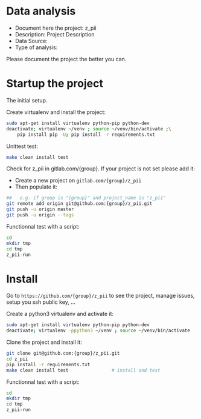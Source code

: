 # Data analysis
- Document here the project: z_pii
- Description: Project Description
- Data Source:
- Type of analysis:

Please document the project the better you can.

# Startup the project

The initial setup.

Create virtualenv and install the project:
```bash
sudo apt-get install virtualenv python-pip python-dev
deactivate; virtualenv ~/venv ; source ~/venv/bin/activate ;\
    pip install pip -U; pip install -r requirements.txt
```

Unittest test:
```bash
make clean install test
```

Check for z_pii in gitlab.com/{group}.
If your project is not set please add it:

- Create a new project on `gitlab.com/{group}/z_pii`
- Then populate it:

```bash
##   e.g. if group is "{group}" and project_name is "z_pii"
git remote add origin git@github.com:{group}/z_pii.git
git push -u origin master
git push -u origin --tags
```

Functionnal test with a script:

```bash
cd
mkdir tmp
cd tmp
z_pii-run
```

# Install

Go to `https://github.com/{group}/z_pii` to see the project, manage issues,
setup you ssh public key, ...

Create a python3 virtualenv and activate it:

```bash
sudo apt-get install virtualenv python-pip python-dev
deactivate; virtualenv -ppython3 ~/venv ; source ~/venv/bin/activate
```

Clone the project and install it:

```bash
git clone git@github.com:{group}/z_pii.git
cd z_pii
pip install -r requirements.txt
make clean install test                # install and test
```
Functionnal test with a script:

```bash
cd
mkdir tmp
cd tmp
z_pii-run
```
